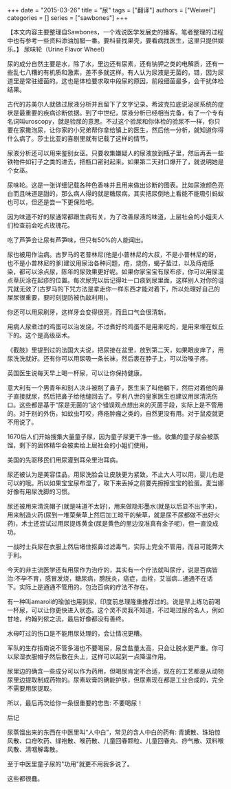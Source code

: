 
+++ 
date = "2015-03-26"
title = "尿"
tags = ["翻译"]
authors = ["Weiwei"]
categories = []
series = ["sawbones"]
+++

【本文内容主要整理自Sawbones，一个戏说医学发展史的播客。笔者整理的过程中也有参考一些资料添油加醋一番。要科普找果壳，要看病找医生，这里只提供娱乐。】
尿味轮（Urine Flavor Wheel）

尿的成分自然主要是水，除了水，里边还有尿素，还有钠钾之类的电解质，还有一些乱七八糟的有机质和激素，差不多就这样。有人认为尿液是无菌的，错，因为尿道里是常驻细菌的。这也是体检要求取中段尿的原因，前段细菌最多，会干扰体检结果。

古代的苏美尔人就做过尿液分析并且留下了文字记录。希波克拉底说泌尿系统的症状是最重要的疾病诊断依据。到了中世纪，尿液分析已经相当完备，有了一个专有名词叫uroscopy，就是验尿的意思。不过这个验尿和你体检的验尿不一样，你只要在家撒泡尿，让你家的小兄弟帮你拿给镇上的医生，然后他一分析，就知道你得什么病了。莎士比亚的喜剧里就有记载了这样的情节。

尿液分析还可以用来鉴别女巫。只要收集嫌疑人的尿液放到瓶子里，然后再丢一些铁物件如钉子之类的进去，把瓶口密封起来。如果第二天封口爆开了，就说明她是个女巫。

尿味轮。这是一张详细记载各种色香味并且用来做出诊断的图表。比如尿液颜色亮白而且味道是甜的，那么病人得的就是糖尿病。其实把尿倒地上看能不能吸引蚂蚁也可以，但还是尝一下更保险吧。

因为味道不好的尿通常都跟生病有关，为了改善尿液的味道，上层社会的小姐夫人们检查前会吃点玫瑰花。

吃了芦笋会让尿有芦笋味，但只有50%的人能闻出。

尿也被用作治病。古罗马的老普林尼(他是小普林尼的大叔，不是小普林尼的哥，也不是小普林尼的爹)建议用尿治各种问题，疮，烧伤，蝎子蛰过，以及痔疮感染，都可以涂点尿，陈年的尿效果更好呢。如果你家宝宝有尿布疹，你可以用尿混点草灰涂在起疹的位置。每次尿完以后记得吐一口痰到尿里面，这样别人对你的诅咒就无效了(古罗马的下咒方法是拿走你一样东西才能对着下，所以处理好自己的屎尿很重要，要时刻提防被仇敌利用)。

你还可以用尿刷牙，这样牙会变得很亮，而且口气会很清新。

用病人尿煮过的鸡蛋可以治发烧，不过煮好的鸡蛋不是用来吃的，是用来埋在蚁丘下的。这个是高级巫术。

《截肢》里提到过的法国大夫说，把尿接在盆里，放到第二天，如果眼皮痒了，用尿洗洗就好。还有你可以用尿吸一条长袜，然后裹在脖子上，可以治嗓子疼。

英国医生说每天早上喝一杯尿，可以让你保持健康。

意大利有一个男青年和别人决斗被削了鼻子，医生来了叫他躺下，然后对着他的鼻子直接就尿，然后把鼻子给他缝回去了。亨利八世的皇家医生也建议用尿清洗伤口。这些都是基于“尿是无菌的”这个错误观点想出来的灭菌手段，实际上是不管用的。对于别的外伤，如蚊虫叮咬，痔疮肿瘤之类的，自然更没有用。对于鼠疫就更不用说了。

1670后人们开始搜集大量童子尿，因为童子尿更干净一些。收集的童子尿会被蒸馏，剩下的固体精华会被卖给上层社会的小姐们使用。

美国的先驱移民们用尿灌到耳朵里治耳病。

尿还被认为是美容佳品，用尿洗脸会让皮肤更为紧致。不止大人可以用，婴儿也是可以的哦。所以如果宝宝尿布湿了，取下来丢掉之前要先擦擦宝宝的脸蛋。麦当娜好像有用尿洗脚的习惯。

尿还被用来清洗帽子(就是味道不太好)，用来做隐形墨水(就是以后显不出字来)，用来制造火药(尿到一堆菜柴草上然后加工晾干的柴草，就是尿不尿都做不出好火药)，术士还尝试过用尿提炼黄金(尿是黄色的里边没准真有金子呢)，但一直没成功。

一战时士兵尿在衣服上然后堵住抠鼻过滤毒气，实际上完全不管用，而且可能弊大于利。

今天的非主流医学还有用尿作为治疗的，其实有一个疗法就叫尿疗，说是百病皆治:不孕不育，感冒发烧，糖尿病，膀胱炎，癌症，血栓，艾滋病...通通不在话下。实际上是通通不管用的。包治百病的疗法不存在。

有一种叫amaroli的瑜伽也用到尿，印度前总理隆重推荐过的。说是早上练功前喝一杯尿，可以让你更快进入状态。这个灵不灵我不知道，不过喝过尿的名人，例如甘地，约翰列侬之流，最后好像都没有善终。

水母叮过的伤口是不能用尿处理的，会让情况更糟。

军队的生存指南说不管多渴也不要喝尿，尿含盐量太高，只会让脱水更严重。你可以尿湿衣服帽子然后敷在头上，这样可以起到一点降温作用。

尿里边的确含一些成分可以作为药用，但喝尿肯定不合适，现在的工艺都是从动物尿里边提取制成药物的。尿素软膏的确能护肤，但尿素现在都是工业合成的，完全不需要用尿提取。

所以，最后再次给你一条很重要的忠告: 不要喝尿！

后记

尿蒸馏出来的东西在中医里叫“人中白”，常见的含人中白的药有: 青黛散、珠珀惊风散、口疳吹药、绿袍散、喉药散、儿童回春颗粒、儿童回春丸、痧气散、双料喉风散、清咽解毒散。

至于中医里童子尿的"功用"就更不用我多说了。

这些都很蠢。
